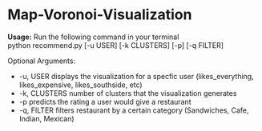 # Map-Voronoi-Visualization

**Usage:** Run the following command in your terminal  
python recommend.py [-u USER] [-k CLUSTERS] [-p] [-q FILTER]

Optional Arguments:
  * -u, USER         displays the visualization for a specfic user (likes_everything, likes_expensive, likes_southside, etc)
  * -k, CLUSTERS     number of clusters that the visualization generates
  * -p               predicts the rating a user would give a restaurant
  * -q, FILTER       filters restaurant by a certain category (Sandwiches, Cafe, Indian, Mexican)

